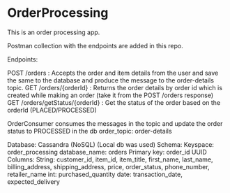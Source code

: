# OrderProcessing

This is an order processing app. 

Postman collection with the endpoints are added in this repo.

Endpoints:

POST /orders : Accepts the order and item details from the user and save the same to the database and produce the message to the order-details topic.
GET /orders/{orderId} : Returns the order details by order id which is created while making an order (take it from the POST /orders response)
GET /orders/getStatus/{orderId} : Get the status of the order based on the orderId (PLACED/PROCESSED)

OrderConsumer consumes the messages in the topic and update the order status to PROCESSED in the db
order_topic: order-details

Database:
Cassandra (NoSQL) (Local db was used)
Schema:
Keyspace: order_processing
database_name: orders
Primary key: order_id UUID
Columns: 
String: customer_id, item_id, item_title, first_name, last_name, billing_address, shipping_address, price, order_status, phone_number, retailer_name
int: purchased_quantity
date: transaction_date, expected_delivery
